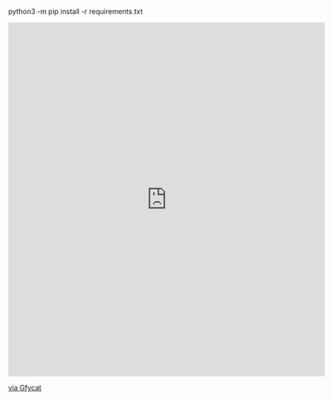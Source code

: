 python3 -m pip install -r requirements.txt

<iframe src='https://gfycat.com/ifr/EnlightenedLoathsomeFairyfly' frameborder='0' scrolling='no' allowfullscreen width='640' height='715'></iframe><p> <a href="https://gfycat.com/enlightenedloathsomefairyfly">via Gfycat</a></p>
